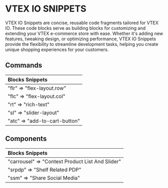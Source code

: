 # VTEX IO SNIPPETS

VTEX IO Snippets are concise, reusable code fragments tailored for VTEX IO. These code blocks serve as building blocks for customizing and extending your VTEX e-commerce store with ease. Whether it's adding new features, tweaking design, or optimizing performance, VTEX IO Snippets provide the flexibility to streamline development tasks, helping you create unique shopping experiences for your customers.

## Commands

| Blocks Snippets            |
|:---------------------------|
| "flr" => "flex-layout.row" |
| "flc" => "flex-layout.col" |
| "rt" => "rich-text"        |
| "sl" => "slider-layout"    |
| "atc" => "add-to-cart-button"    |

## Components

| Blocks Snippets                                  |
|:-------------------------------------------------|
| "carrousel" => "Context Product List And Slider" |
| "srpdp" => "Shelf Related PDP"                   |
| "ssm" => "Share Social Media"                    |
